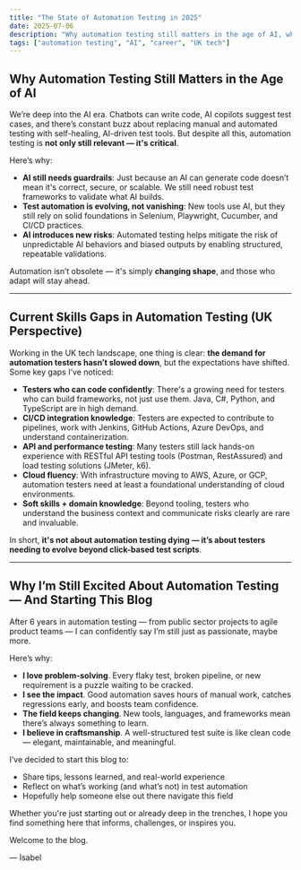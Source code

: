 ```yaml
---
title: "The State of Automation Testing in 2025"
date: 2025-07-06
description: "Why automation testing still matters in the age of AI, what skills are lacking, and why I'm still passionate after 6 years."
tags: ["automation testing", "AI", "career", "UK tech"]
---
```


## Why Automation Testing Still Matters in the Age of AI

We’re deep into the AI era. Chatbots can write code, AI copilots suggest test cases, and there’s constant buzz about replacing manual and automated testing with self-healing, AI-driven test tools. But despite all this, automation testing is **not only still relevant — it's critical**.

Here’s why:

- **AI still needs guardrails**: Just because an AI can generate code doesn’t mean it's correct, secure, or scalable. We still need robust test frameworks to validate what AI builds.
- **Test automation is evolving, not vanishing**: New tools use AI, but they still rely on solid foundations in Selenium, Playwright, Cucumber, and CI/CD practices.
- **AI introduces new risks**: Automated testing helps mitigate the risk of unpredictable AI behaviors and biased outputs by enabling structured, repeatable validations.

Automation isn’t obsolete — it's simply **changing shape**, and those who adapt will stay ahead.

---

## Current Skills Gaps in Automation Testing (UK Perspective)

Working in the UK tech landscape, one thing is clear: **the demand for automation testers hasn’t slowed down**, but the expectations have shifted. Some key gaps I’ve noticed:

- **Testers who can code confidently**: There's a growing need for testers who can build frameworks, not just use them. Java, C#, Python, and TypeScript are in high demand.
- **CI/CD integration knowledge**: Testers are expected to contribute to pipelines, work with Jenkins, GitHub Actions, Azure DevOps, and understand containerization.
- **API and performance testing**: Many testers still lack hands-on experience with RESTful API testing tools (Postman, RestAssured) and load testing solutions (JMeter, k6).
- **Cloud fluency**: With infrastructure moving to AWS, Azure, or GCP, automation testers need at least a foundational understanding of cloud environments.
- **Soft skills + domain knowledge**: Beyond tooling, testers who understand the business context and communicate risks clearly are rare and invaluable.

In short, **it's not about automation testing dying — it’s about testers needing to evolve beyond click-based test scripts**.

---

## Why I’m Still Excited About Automation Testing — And Starting This Blog

After 6 years in automation testing — from public sector projects to agile product teams — I can confidently say I’m still just as passionate, maybe more.

Here’s why:

- **I love problem-solving**. Every flaky test, broken pipeline, or new requirement is a puzzle waiting to be cracked.
- **I see the impact**. Good automation saves hours of manual work, catches regressions early, and boosts team confidence.
- **The field keeps changing**. New tools, languages, and frameworks mean there’s always something to learn.
- **I believe in craftsmanship**. A well-structured test suite is like clean code — elegant, maintainable, and meaningful.

I’ve decided to start this blog to:
- Share tips, lessons learned, and real-world experience
- Reflect on what’s working (and what’s not) in test automation
- Hopefully help someone else out there navigate this field

Whether you're just starting out or already deep in the trenches, I hope you find something here that informs, challenges, or inspires you.

Welcome to the blog.

— Isabel
